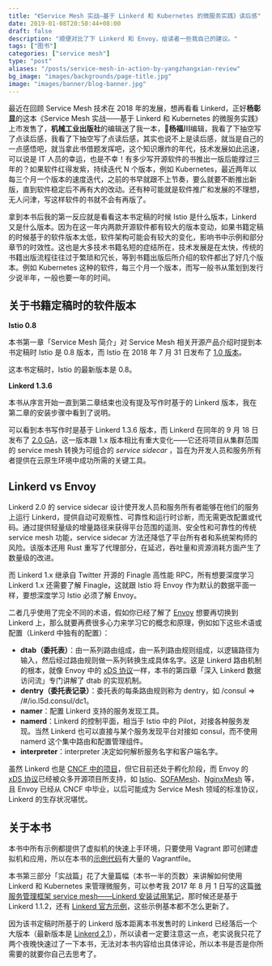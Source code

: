 ```yaml
---
title: "《Service Mesh 实战—基于 Linkerd 和 Kubernetes 的微服务实践》读后感"
date: 2019-01-08T20:50:44+08:00
draft: false
description: "顺便对比了下 Linkerd 和 Envoy，给读者一些我自己的建议。"
tags: ["图书"]
categories: ["service mesh"]
type: "post"
aliases: "/posts/service-mesh-in-action-by-yangzhangxian-review"
bg_image: "images/backgrounds/page-title.jpg"
image: "images/banner/blog-banner.jpg"
---
```


最近在回顾 Service Mesh 技术在 2018 年的发展，想再看看 Linkerd，正好**杨彰显**的这本《Service Mesh 实战——基于 Linkerd 和 Kubernetes 的微服务实践》上市发售了，**机械工业出版社**的编辑送了我一本，🙏**杨福川**编辑，我看了下抽空写了点读后感，我看了下抽空写了点读后感，其实也说不上是读后感，就当是自己的一点感悟吧，就当拿此书借题发挥吧，这个知识爆炸的年代，技术发展如此迅速，可以说是 IT 人员的幸运，也是不幸！有多少写开源软件的书推出一版后能撑过三年的？如果软件红得发紫，持续迭代 N 个版本，例如 Kubernetes，最近两年以每三个月一个版本的速度迭代，之前的书早就跟不上节奏，要么就要不断推出新版，直到软件稳定后不再有大的改动。还有种可能就是软件推广和发展的不理想，无人问津，写这样软件的书就不会有再版了。

拿到本书后我的第一反应就是看看这本书定稿的时候 Istio 是什么版本，Linkerd 又是什么版本。因为在这一年内两款开源软件都有较大的版本变动，如果书籍定稿的时候基于的软件版本太低，软件架构可能会有较大的变化，影响书中示例和部分章节的时效性。这也是大多技术书籍名短的症结所在，技术发展是在太快，传统的书籍出版流程往往过于繁琐和冗长，等到书籍出版后所介绍的软件都出了好几个版本。例如 Kubernetes 这种的软件，每三个月一个版本，而写一般书从策划到发行少说半年，一般也要一年的时间。

## 关于书籍定稿时的软件版本

**Istio 0.8**

本书第一章「Service Mesh 简介」对 Service Mesh 相关开源产品介绍时提到本书定稿时 Istio 是 0.8 版本，而 Istio 在 2018 年 7 月 31 日发布了 [1.0 版本](https://istio.io/zh/about/notes/1.0/)。

这本书定稿时，Istio 的最新版本是 0.8。

**Linkerd 1.3.6**

本书从序言开始一直到第二章结束也没有提及写作时基于的 Linkerd 版本，我在第二章的安装步骤中看到了说明。

可以看到本书写作时是基于 Linkerd 1.3.6 版本，而 Linkerd 在同年的 9 月 18 日发布了 [2.0 GA](http://www.servicemesher.com/blog/linkerd-2-0-in-general-availability/)，这一版本跟 1.x 版本相比有重大变化——它还将项目从集群范围的 service mesh 转换为可组合的 *service sidecar* ，旨在为开发人员和服务所有者提供在云原生环境中成功所需的关键工具。

## Linkerd vs Envoy

Linkerd 2.0 的 service sidecar 设计使开发人员和服务所有者能够在他们的服务上运行 Linkerd，提供自动可观察性、可靠性和运行时诊断，而无需更改配置或代码。通过提供轻量级的增量路径来获得平台范围的遥测、安全性和可靠性的传统 service mesh 功能，service sidecar 方法还降低了平台所有者和系统架构师的风险。该版本还用 Rust 重写了代理部分，在延迟，吞吐量和资源消耗方面产生了数量级的改进。

而 Linkerd 1.x 继承自 Twitter 开源的 Finagle 高性能 RPC，所有想要深度学习 Linkerd 1.x 还需要了解 Finagle，这就跟 Istio 将 Envoy 作为默认的数据平面一样，要想深度学习 Istio 必须了解 Envoy。

二者几乎使用了完全不同的术语，假如你已经了解了 [Envoy](http://www.servicemesher.com/envoy/) 想要再切换到 Linkerd 上，那么就要再费很多心力来学习它的概念和原理，例如如下这些术语或配置（Linkerd 中独有的配置）：

- **dtab（委托表）**：由一系列路由组成，由一系列路由规则组成，以逻辑路径为输入，然后经过路由规则做一系列转换生成具体名字。这是 Linkerd 路由机制的根本，就像 Envoy 中的 [xDS 协议](https://jimmysong.io/istio-handbook/data-plane/envoy-xds.html)一样，本书的第四章「深入 Linkerd 数据访问流」专门讲解了 dtab 的实现机制。
- **dentry（委托表记录）**：委托表的每条路由规则称为 dentry，如 /consul => /#/io.l5d.consul/dc1。
- **namer**：配置 Linkerd 支持的服务发现工具。
- **namerd**：Linkerd 的控制平面，相当于 Istio 中的 Pilot，对接各种服务发现。当然 Linkerd 也可以直接与某个服务发现平台对接如 consul，而不使用 namerd 这个集中路由和配置管理组件。
- **interpreter**：interpreter 决定如何解析服务名字和客户端名字。

虽然 Linkerd 也是 [CNCF 中的项目](https://www.cncf.io/projects/)，但它目前还处于孵化阶段，而 Envoy 的 [xDS 协议](https://jimmysong.io/istio-handbook/data-plane/envoy-xds.html)已经被众多开源项目所支持，如 [Istio](https://istio.io/zh)、[SOFAMesh](https://github.com/alipay/sofa-mesh)、[NginxMesh](https://github.com/nginxinc/nginmesh) 等，且 Envoy 已经从 CNCF 中毕业，以后可能成为 Service Mesh 领域的标准协议，Linkerd 的生存状况堪忧。

## 关于本书

本书中所有示例都提供了虚拟机的快速上手环境，只要使用 Vagrant 即可创建虚拟机和应用，所以在本书的[示例代码](https://github.com/yangzhares/linkerd-in-action)有大量的 Vagrantfile。

本书第三部分「实战篇」花了大量篇幅（本书一半的页数）来讲解如何使用 Linkerd 和 Kubernetes 来管理微服务，可以参考我 2017 年 8 月 1 日写的这篇[微服务管理框架 service mesh——Linkerd 安装试用笔记](https://jimmysong.io/posts/linkerd-user-guide/)，那时候还是基于 Linkerd 1.1.2，还有 [Linkerd 官方示例](https://github.com/linkerd/linkerd-examples/)，这些示例基本都不怎么更新了。

因为该书定稿时所基于的 Linkerd 版本距离本书发售时的 Linkerd 已经落后一个大版本（最新版本是 [Linkerd 2.1](https://blog.linkerd.io/2018/12/06/announcing-linkerd-2-1/)），所以读者一定要注意这一点，老实说我只花了两个夜晚快速过了一下本书，无法对本书内容给出具体评论，所以本书是否是你所需要的就要你自己去思考了。

